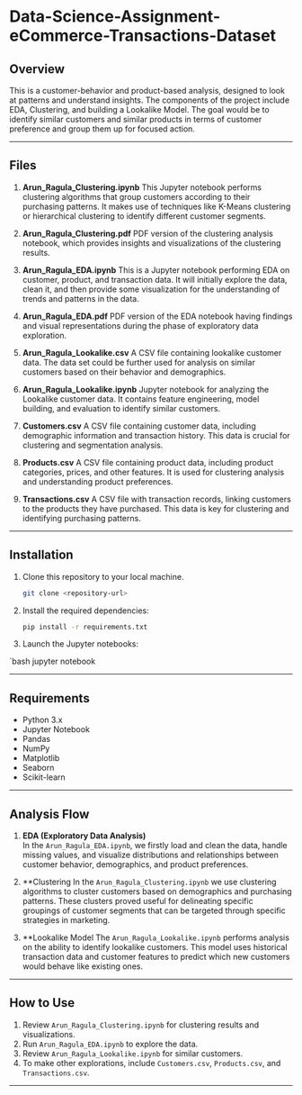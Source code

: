 # Data-Science-Assignment-eCommerce-Transactions-Dataset

 
## Overview
 
This is a customer-behavior and product-based analysis, designed to look at patterns and understand insights. The components of the project include EDA, Clustering, and building a Lookalike Model. The goal would be to identify similar customers and similar products in terms of customer preference and group them up for focused action.
 
---
 
## Files

1. **Arun_Ragula_Clustering.ipynb**  This Jupyter notebook performs clustering algorithms that group customers according to their purchasing patterns. It makes use of techniques like K-Means clustering or hierarchical clustering to identify different customer segments.

2. **Arun_Ragula_Clustering.pdf**  PDF version of the clustering analysis notebook, which provides insights and visualizations of the clustering results.

3. **Arun_Ragula_EDA.ipynb**
This is a Jupyter notebook performing EDA on customer, product, and transaction data. It will initially explore the data, clean it, and then provide some visualization for the understanding of trends and patterns in the data.

4. **Arun_Ragula_EDA.pdf** 
   PDF version of the EDA notebook having findings and visual representations during the phase of exploratory data exploration.

5. **Arun_Ragula_Lookalike.csv**
A CSV file containing lookalike customer data. The data set could be further used for analysis on similar customers based on their behavior and demographics.

6. **Arun_Ragula_Lookalike.ipynb**   Jupyter notebook for analyzing the Lookalike customer data. It contains feature engineering, model building, and evaluation to identify similar customers.

7. **Customers.csv**
A CSV file containing customer data, including demographic information and transaction history. This data is crucial for clustering and segmentation analysis.

8. **Products.csv**  A CSV file containing product data, including product categories, prices, and other features. It is used for clustering analysis and understanding product preferences.

9. **Transactions.csv**
A CSV file with transaction records, linking customers to the products they have purchased. This data is key for clustering and identifying purchasing patterns.

---

## Installation

1. Clone this repository to your local machine.
   
   ```bash
   git clone <repository-url>
   ```

2. Install the required dependencies:

   ```bash
   pip install -r requirements.txt
   ```

3. Launch the Jupyter notebooks:

`bash
   jupyter notebook
   
-----------------------------------

## Requirements

- Python 3.x
- Jupyter Notebook
- Pandas
- NumPy
- Matplotlib
- Seaborn
- Scikit-learn

-----------------------------------

## Analysis Flow

1. **EDA (Exploratory Data Analysis)**  
   In the `Arun_Ragula_EDA.ipynb`, we firstly load and clean the data, handle missing values, and visualize distributions and relationships between customer behavior, demographics, and product preferences.

2. **Clustering
In the `Arun_Ragula_Clustering.ipynb` we use clustering algorithms to cluster customers based on demographics and purchasing patterns. These clusters proved useful for delineating specific groupings of customer segments that can be targeted through specific strategies in marketing.

3. **Lookalike Model
The `Arun_Ragula_Lookalike.ipynb` performs analysis on the ability to identify lookalike customers. This model uses historical transaction data and customer features to predict which new customers would behave like existing ones.

---

## How to Use

1. Review `Arun_Ragula_Clustering.ipynb` for clustering results and visualizations.
2. Run `Arun_Ragula_EDA.ipynb` to explore the data.
3. Review `Arun_Ragula_Lookalike.ipynb` for similar customers.
4. To make other explorations, include `Customers.csv`, `Products.csv`, and `Transactions.csv`.

---

